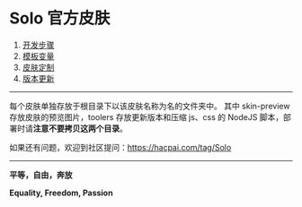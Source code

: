 # Solo 官方皮肤

1. [开发步骤](https://hacpai.com/article/1493814851007)
2. [模板变量](https://hacpai.com/article/1493814851007#toc_h2_4)
3. [皮肤定制](https://github.com/b3log/solo/wiki/skins_custom)
4. [版本更新](https://github.com/b3log/solo/wiki/Skins_change_log)

--------------------------------------------------------------

每个皮肤单独存放于根目录下以该皮肤名称为名的文件夹中。
其中 skin-preview 存放皮肤的预览图片，toolers 存放更新版本和压缩 js、css 的 NodeJS 脚本，部署时请**注意不要拷贝这两个目录**。

如果还有问题，欢迎到社区提问：https://hacpai.com/tag/Solo

-----------------------------------------------------------------------------------------------

**平等，自由，奔放**

**Equality, Freedom, Passion**
